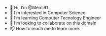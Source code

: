 - 👋 Hi, I’m @Merci91
- 👀 I’m interested in Computer Science
- 🌱 I’m learning Computer Tecnology Engineer
- 💞️ I’m looking to collaborate on this domain
- 📫 How to reach me to learn more.

<!---
Merci91/Merci91 is a ✨ special ✨ repository because its `README.md` (this file) appears on your GitHub profile.
You can click the Preview link to take a look at your changes.
--->
